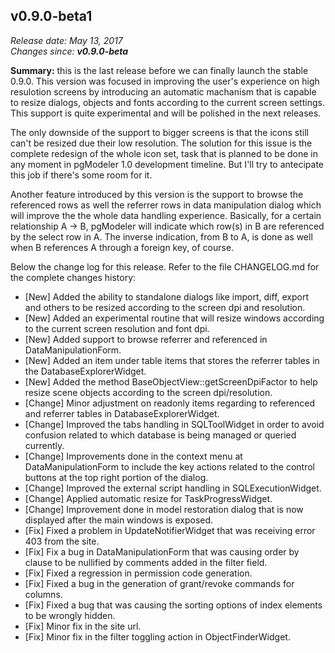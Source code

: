 v0.9.0-beta1
------

<em>Release date: May 13, 2017</em><br/>
<em>Changes since: <strong>v0.9.0-beta</strong></em><br/>

<strong>Summary:</strong> this is the last release before we can finally launch the stable 0.9.0. This version was focused in improving the user's experience on high resulotion screens by introducing an automatic machanism that is capable to resize dialogs, objects and fonts according to the current screen settings. This support is quite experimental and will be polished in the next releases. <br/>

The only downside of the support to bigger screens is that the icons still can't be resized due their low resolution. The solution for this issue is the complete redesign of the whole icon set, task that is planned to be done in any moment in pgModeler 1.0 development timeline. But I'll try to antecipate this job if there's some room for it.<br/>

Another feature introduced by this version is the support to browse the referenced rows as well the referrer rows in data manipulation dialog which will improve the the whole data handling experience. Basically, for a certain relationship A -> B, pgModeler will indicate which row(s) in B are referenced by the select row in A. The inverse indication, from B to A, is done as well when B references A through a foreign key, of course.<br/>

Below the change log for this release. Refer to the file CHANGELOG.md for the complete changes history:<br/>

* [New] Added the ability to standalone dialogs like import, diff, export and others to be resized according to the screen dpi and resolution.
* [New] Added an experimental routine that will resize windows according to the current screen resolution and font dpi.
* [New] Added support to browse referrer and referenced in DataManipulationForm.
* [New] Added an item under table items that stores the referrer tables in the DatabaseExplorerWidget.
* [New] Added the method BaseObjectView::getScreenDpiFactor to help resize scene objects according to the screen dpi/resolution.
* [Change] Minor adjustment on readonly items regarding to referenced and referrer tables in DatabaseExplorerWidget.
* [Change] Improved the tabs handling in SQLToolWidget in order to avoid confusion related to which database is being managed or queried currently.
* [Change] Improvements done in the context menu at DataManipulationForm to include the key actions related to the control buttons at the top right portion of the dialog.
* [Change] Improved the external script handling in SQLExecutionWidget.
* [Change] Applied automatic resize for TaskProgressWidget.
* [Change] Improvement done in model restoration dialog that is now displayed after the main windows is exposed.
* [Fix] Fixed a problem in UpdateNotifierWidget that was receiving error 403 from the site.
* [Fix] Fix a bug in DataManipulationForm that was causing order by clause to be nullified by comments added in the filter field.
* [Fix] Fixed a regression in permission code generation.
* [Fix] Fixed a bug in the generation of grant/revoke commands for columns.
* [Fix] Fixed a bug that was causing the sorting options of index elements to be wrongly hidden.
* [Fix] Minor fix in the site url.
* [Fix] Minor fix in the filter toggling action in ObjectFinderWidget.
